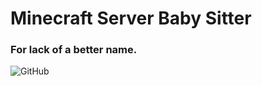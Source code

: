 # Minecraft Server Baby Sitter
### For lack of a better name.
![GitHub](https://img.shields.io/github/license/metares/findomatic?style=flat-square)
